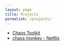 ```yaml
---
layout: page
title: Projects
permalink: /projects/
---
```


- [Chaos Toolkit](https://github.com/chaostoolkit)
- [chaos monkey - Netflix](https://github.com/Netflix/chaosmonkey)
